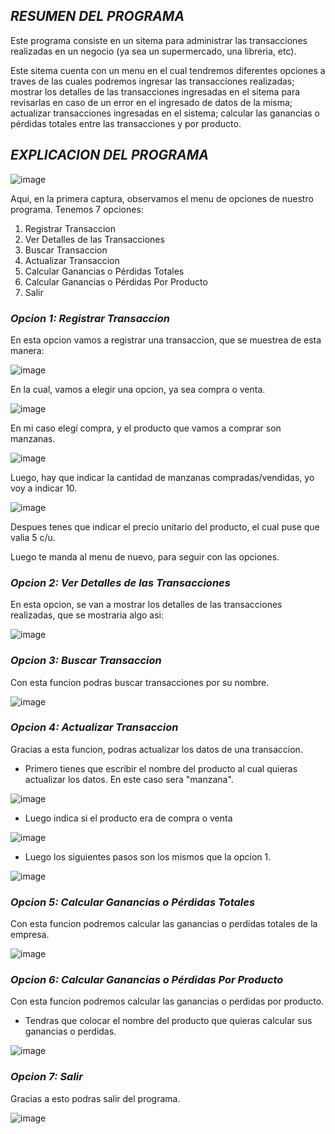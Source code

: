 ## *RESUMEN DEL PROGRAMA*
Este programa consiste en un sitema para administrar las transacciones realizadas en un negocio (ya sea un supermercado, una libreria, etc).

Este sitema cuenta con un menu en el cual tendremos diferentes opciones a traves de las cuales podremos ingresar las transacciones realizadas; mostrar los detalles de las transacciones ingresadas en el sitema para revisarlas en caso de un error en el ingresado de datos de la misma; actualizar transacciones ingresadas en el sistema; calcular las ganancias o pérdidas totales entre las transacciones y por producto.

## *EXPLICACION DEL PROGRAMA*

![image](https://github.com/user-attachments/assets/0c2e1f54-e5dd-49bc-8e9d-980ad42b575c)


Aqui, en la primera captura, observamos el menu de opciones de nuestro programa.
Tenemos 7 opciones:
 1. Registrar Transaccion
 2. Ver Detalles de las Transacciones
 3. Buscar Transaccion
 4. Actualizar Transaccion
 5. Calcular Ganancias o Pérdidas Totales
 6. Calcular Ganancias o Pérdidas Por Producto
 7. Salir

### *Opcion 1: Registrar Transaccion*

En esta opcion vamos a registrar una transaccion, que se muestrea de esta manera:

![image](https://github.com/user-attachments/assets/1d978f69-51b4-4ad0-8182-2ea2db3c19e9)

En la cual, vamos a elegir una opcion, ya sea compra o venta.

![image](https://github.com/user-attachments/assets/4e1c0c8c-e3ba-47b5-a0f8-19823d711c42)

En mi caso elegí compra, y el producto que vamos a comprar son manzanas.

![image](https://github.com/user-attachments/assets/f0d9d7d1-c073-43fe-b6cf-adeb1aae4399)

Luego, hay que indicar la cantidad de manzanas compradas/vendidas, yo voy a indicar 10.

![image](https://github.com/user-attachments/assets/6e90ec42-02ee-4ea9-af7f-c0a6f3c20e22)

Despues tenes que indicar el precio unitario del producto, el cual puse que valia 5 c/u.

Luego te manda al menu de nuevo, para seguir con las opciones.


### *Opcion 2: Ver Detalles de las Transacciones*

En esta opcion, se van a mostrar los detalles de las transacciones realizadas, que se mostraria algo asi:

![image](https://github.com/user-attachments/assets/d3dab7db-4293-4423-b91e-1a732f8342eb)


### *Opcion 3: Buscar Transaccion*

Con esta funcion podras buscar transacciones por su nombre.

![image](https://github.com/user-attachments/assets/9b716acb-d02c-4c30-a9c8-8fb28fc21bc1)


### *Opcion 4: Actualizar Transaccion*

Gracias a esta funcion, podras actualizar los datos de una transaccion.

- Primero tienes que escribir el nombre del producto al cual quieras actualizar los datos. En este caso sera "manzana".

![image](https://github.com/user-attachments/assets/20970b73-7431-486b-a846-61e70cdea21a)

- Luego indica si el producto era de compra o venta

![image](https://github.com/user-attachments/assets/4a5e0fef-a5c3-4cf6-ab99-479b75dbbed5)

- Luego los siguientes pasos son los mismos que la opcion 1.

![image](https://github.com/user-attachments/assets/359da08c-6fa4-4aee-8097-9f8e49bcde83)


### *Opcion 5: Calcular Ganancias o Pérdidas Totales*

Con esta funcion podremos calcular las ganancias o perdidas totales de la empresa.

![image](https://github.com/user-attachments/assets/9cbf99a9-3c7c-4891-86a8-eebb9cc32f05)


### *Opcion 6: Calcular Ganancias o Pérdidas Por Producto*

Con esta funcion podremos calcular las ganancias o perdidas por producto.

- Tendras que colocar el nombre del producto que quieras calcular sus  ganancias o perdidas.

![image](https://github.com/user-attachments/assets/322c4fae-2f16-4ebf-9185-4a0eae781cb7)


### *Opcion 7: Salir*

Gracias a esto podras salir del programa.

![image](https://github.com/user-attachments/assets/6f0f32e0-02b1-4374-b4b9-53921bba6c92)

